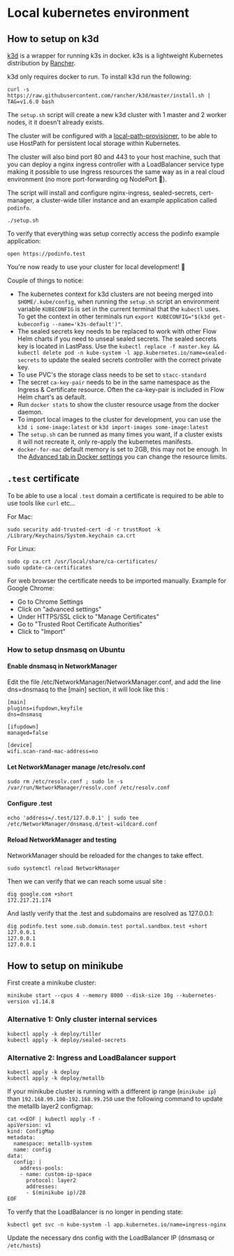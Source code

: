 # Local kubernetes environment

## How to setup on k3d

[k3d](https://github.com/rancher/k3d) is a wrapper for running k3s in docker. k3s is a lightweight Kubernetes distribution by [Rancher](https://github.com/rancher/k3s).

k3d only requires docker to run. To install k3d run the following:

```
curl -s https://raw.githubusercontent.com/rancher/k3d/master/install.sh | TAG=v1.6.0 bash
```

The `setup.sh` script will create a new k3d cluster with 1 master and 2 worker nodes, it it doesn't already exists.

The cluster will be configured with a [local-path-provisioner](https://github.com/rancher/local-path-provisioner), to be able to use HostPath for persistent local storage within Kubernetes.

The cluster will also bind port 80 and 443 to your host machine, such that you can deploy a nginx ingress controller with a LoadBalancer service type making it possible to use Ingress resources the same way as in a real cloud environment (no more port-forwarding og NodePort 🎉).

The script will install and configure nginx-ingress, sealed-secrets, cert-manager, a cluster-wide tiller instance and an example application called `podinfo`.

```
./setup.sh
```

To verify that everything was setup correctly access the podinfo example application:

```
open https://podinfo.test
```

You're now ready to use your cluster for local development! 🎉

Couple of things to notice:

- The kubernetes context for k3d clusters are not beeing merged into `$HOME/.kube/config`, when running the `setup.sh` script an environment variable `KUBECONFIG` is set in the current terminal that the `kubectl` uses. To get the context in other terminals run `export KUBECONFIG="$(k3d get-kubeconfig --name='k3s-default')"`.
- The sealed secrets key needs to be replaced to work with other Flow Helm charts if you need to unseal sealed secrets. The sealed secrets key is located in LastPass. Use the `kubectl replace -f master.key && kubectl delete pod -n kube-system -l app.kubernetes.io/name=sealed-secrets` to update the sealed secrets controller with the correct private key.
- To use PVC's the storage class needs to be set to `stacc-standard`
- The secret `ca-key-pair` needs to be in the same namespace as the Ingress & Certificate resource. Often the ca-key-pair is included in Flow Helm chart's as default.
- Run `docker stats` to show the cluster resource usage from the docker daemon.
- To import local images to the cluster for development, you can use the `k3d i some-image:latest` or `k3d import-images some-image:latest`
- The `setup.sh` can be runned as many times you want, if a cluster exists it will not recreate it, only re-apply the kubernetes manifests.
- `docker-for-mac` default memory is set to 2GB, this may not be enough. In the [Advanced tab in Docker settings](https://docs.docker.com/docker-for-mac/#resources) you can change the resource limits.

## `.test` certificate

To be able to use a local `.test` domain a certificate is required to be able to use tools like `curl` etc...

For Mac:

```
sudo security add-trusted-cert -d -r trustRoot -k /Library/Keychains/System.keychain ca.crt
```

For Linux:

```
sudo cp ca.crt /usr/local/share/ca-certificates/
sudo update-ca-certificates
```

For web browser the certificate needs to be imported manually.
Example for Google Chrome:

- Go to Chrome Settings
- Click on "advanced settings"
- Under HTTPS/SSL click to "Manage Certificates"
- Go to "Trusted Root Certificate Authorities"
- Click to "Import"

### How to setup dnsmasq on Ubuntu

#### Enable dnsmasq in NetworkManager

Edit the file /etc/NetworkManager/NetworkManager.conf, and add the line dns=dnsmasq to the [main] section, it will look like this :

```
[main]
plugins=ifupdown,keyfile
dns=dnsmasq

[ifupdown]
managed=false

[device]
wifi.scan-rand-mac-address=no
```

#### Let NetworkManager manage /etc/resolv.conf

```
sudo rm /etc/resolv.conf ; sudo ln -s /var/run/NetworkManager/resolv.conf /etc/resolv.conf
```

#### Configure .test

```
echo 'address=/.test/127.0.0.1' | sudo tee /etc/NetworkManager/dnsmasq.d/test-wildcard.conf
```

#### Reload NetworkManager and testing

NetworkManager should be reloaded for the changes to take effect.

```
sudo systemctl reload NetworkManager
```

Then we can verify that we can reach some usual site :

```
dig google.com +short
172.217.21.174
```

And lastly verify that the .test and subdomains are resolved as 127.0.0.1:

```
dig podinfo.test some.sub.domain.test portal.sandbox.test +short
127.0.0.1
127.0.0.1
127.0.0.1
```

## How to setup on minikube

First create a minikube cluster:

```
minikube start --cpus 4 --memory 8000 --disk-size 10g --kubernetes-version v1.14.8
```

### Alternative 1: Only cluster internal services

```
kubectl apply -k deploy/tiller
kubectl apply -k deploy/sealed-secrets
```

### Alternative 2: Ingress and LoadBalancer support

```
kubectl apply -k deploy
kubectl apply -k deploy/metallb
```

If your minikube cluster is running with a different ip range (`minikube ip`) than `192.168.99.100-192.168.99.250` use the following command to update the metallb layer2 configmap:

```
cat <<EOF | kubectl apply -f -
apiVersion: v1
kind: ConfigMap
metadata:
  namespace: metallb-system
  name: config
data:
  config: |
    address-pools:
    - name: custom-ip-space
      protocol: layer2
      addresses:
      - $(minikube ip)/28
EOF
```

To verify that the LoadBalancer is no longer in pending state:

```
kubectl get svc -n kube-system -l app.kubernetes.io/name=ingress-nginx
```

Update the necessary dns config with the LoadBalancer IP (dnsmasq or `/etc/hosts`)
